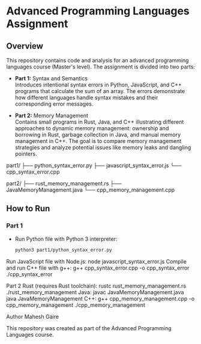 # Advanced Programming Languages Assignment

## Overview
This repository contains code and analysis for an advanced programming languages course (Master's level). The assignment is divided into two parts:

- **Part 1:** Syntax and Semantics  
  Introduces intentional syntax errors in Python, JavaScript, and C++ programs that calculate the sum of an array. The errors demonstrate how different languages handle syntax mistakes and their corresponding error messages.

- **Part 2:** Memory Management  
  Contains small programs in Rust, Java, and C++ illustrating different approaches to dynamic memory management: ownership and borrowing in Rust, garbage collection in Java, and manual memory management in C++. The goal is to compare memory management strategies and analyze potential issues like memory leaks and dangling pointers.


part1/
├── python_syntax_error.py
├── javascript_syntax_error.js
└── cpp_syntax_error.cpp

part2/
├── rust_memory_management.rs
├── JavaMemoryManagement.java
└── cpp_memory_management.cpp


## How to Run

### Part 1
- Run Python file with Python 3 interpreter:
  ```bash
  python3 part1/python_syntax_error.py
Run JavaScript file with Node.js:
node javascript_syntax_error.js
Compile and run C++ file with g++:
g++ cpp_syntax_error.cpp -o cpp_syntax_error
./cpp_syntax_error

Part 2
Rust (requires Rust toolchain):
rustc rust_memory_management.rs
./rust_memory_management
Java:
javac JavaMemoryManagement.java
java JavaMemoryManagement
C++:
g++ cpp_memory_management.cpp -o cpp_memory_management
./cpp_memory_management


Author
Mahesh Gaire

This repository was created as part of the Advanced Programming Languages course.
